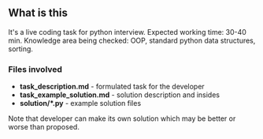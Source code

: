 ## What is this
It's a live coding task for python interview. Expected working time: 30-40 min.
Knowledge area being checked: OOP, standard python data structures, sorting.

### Files involved
- **task_description.md** - formulated task for the developer
- **task_example_solution.md** - solution description and insides
- **solution/*.py** - example solution files

Note that developer can make its own solution which may be better or worse than proposed.
